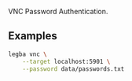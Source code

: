 VNC Password Authentication.

## Examples

```sh
legba vnc \
    --target localhost:5901 \
    --password data/passwords.txt
```